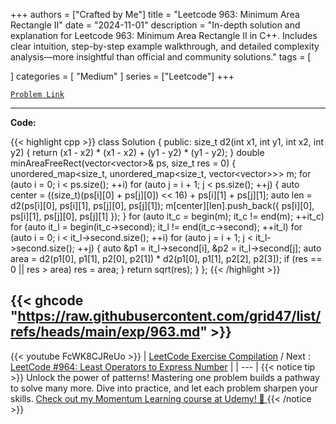 
+++
authors = ["Crafted by Me"]
title = "Leetcode 963: Minimum Area Rectangle II"
date = "2024-11-01"
description = "In-depth solution and explanation for Leetcode 963: Minimum Area Rectangle II in C++. Includes clear intuition, step-by-step example walkthrough, and detailed complexity analysis—more insightful than official and community solutions."
tags = [
    
]
categories = [
    "Medium"
]
series = ["Leetcode"]
+++



[`Problem Link`](https://leetcode.com/problems/minimum-area-rectangle-ii/description/)

---

**Code:**

{{< highlight cpp >}}
class Solution {
public:
    size_t d2(int x1, int y1, int x2, int y2) {
      return (x1 - x2) * (x1 - x2) + (y1 - y2) * (y1 - y2);
    }
    double minAreaFreeRect(vector<vector<int>>& ps, size_t res = 0) {
      unordered_map<size_t, unordered_map<size_t, vector<vector<int>>>> m;
      for (auto i = 0; i < ps.size(); ++i)
        for (auto j = i + 1; j < ps.size(); ++j) {
          auto center = ((size_t)(ps[i][0] + ps[j][0]) << 16) + ps[i][1] + ps[j][1];
          auto len = d2(ps[i][0], ps[i][1], ps[j][0], ps[j][1]);
          m[center][len].push_back({ ps[i][0], ps[i][1], ps[j][0], ps[j][1] });
        }
      for (auto it_c = begin(m); it_c != end(m); ++it_c)
        for (auto it_l = begin(it_c->second); it_l != end(it_c->second); ++it_l)
          for (auto i = 0; i < it_l->second.size(); ++i)
            for (auto j = i + 1; j < it_l->second.size(); ++j) {
              auto &p1 = it_l->second[i], &p2 = it_l->second[j];
              auto area = d2(p1[0], p1[1], p2[0], p2[1]) * d2(p1[0], p1[1], p2[2], p2[3]);
              if (res == 0 || res > area) res = area;
            }
      return sqrt(res);
    }
};
{{< /highlight >}}

{{< ghcode "https://raw.githubusercontent.com/grid47/list/refs/heads/main/exp/963.md" >}}
---
{{< youtube FcWK8CJReUo >}}
| [LeetCode Exercise Compilation](https://grid47.xyz/leetcode/) / Next : [LeetCode #964: Least Operators to Express Number](https://grid47.xyz/posts/leetcode_964) |
| --- |
{{< notice tip >}}
Unlock the power of patterns! Mastering one problem builds a pathway to solve many more. Dive into practice, and let each problem sharpen your skills. [Check out my Momentum Learning course at Udemy! 🚀 ](https://www.udemy.com/course/algorithms-and-data-structures-in-cpp/)
{{< /notice >}}

